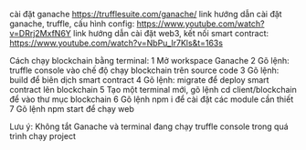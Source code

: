 cài đặt ganache https://trufflesuite.com/ganache/
link hướng dẫn cài đặt ganache, truffle, cấu hình config: https://www.youtube.com/watch?v=DRrj2MxfN6Y
link hướng dẫn cài đặt web3, kết nối smart contract: https://www.youtube.com/watch?v=NbPu_Ir7Kls&t=163s

Cách chạy blockchain bằng terminal:
1 Mở workspace Ganache
2 Gõ lệnh: truffle console vào chế độ chạy blockchain trên source code
3 Gõ lệnh: build để biên dịch smart contract
4 Gõ lệnh: migrate để deploy smart contract lên blockchain
5 Tạo một terminal mới, gõ lệnh cd client/blockchain để vào thư mục blockchain
6 Gõ lệnh npm i để cài đặt các module cần thiết
7 Gõ lệnh npm start để chạy web

Lưu ý: Không tắt Ganache và terminal đang chạy truffle console trong quá trình chạy project